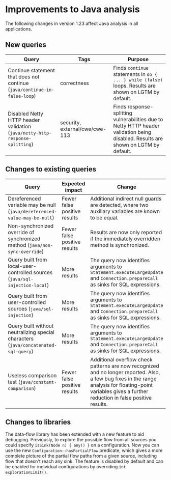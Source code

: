 # Improvements to Java analysis

The following changes in version 1.23 affect Java analysis in all applications.

## New queries

| **Query**                   | **Tags**  | **Purpose**                                                        |
|-----------------------------|-----------|--------------------------------------------------------------------|
| Continue statement that does not continue (`java/continue-in-false-loop`) | correctness | Finds `continue` statements in `do { ... } while (false)` loops. Results are shown on LGTM by default. |
| Disabled Netty HTTP header validation (`java/netty-http-response-splitting`) | security, external/cwe/cwe-113 | Finds response-splitting vulnerabilities due to Netty HTTP header validation being disabled. Results are shown on LGTM by default. |

## Changes to existing queries

| **Query**                    | **Expected impact**    | **Change**                        |
|------------------------------|------------------------|-----------------------------------|
| Dereferenced variable may be null (`java/dereferenced-value-may-be-null`) | Fewer false positive results | Additional indirect null guards are detected, where two auxiliary variables are known to be equal. |
| Non-synchronized override of synchronized method (`java/non-sync-override`) | Fewer false positive results | Results are now only reported if the immediately overridden method is synchronized. |
| Query built from local-user-controlled sources (`java/sql-injection-local`) | More results | The query now identifies arguments to `Statement.executeLargeUpdate` and `Connection.prepareCall` as sinks for SQL expressions. |
| Query built from user-controlled sources (`java/sql-injection`) | More results | The query now identifies arguments to `Statement.executeLargeUpdate` and `Connection.prepareCall` as sinks for SQL expressions. |
| Query built without neutralizing special characters (`java/concatenated-sql-query`) | More results | The query now identifies arguments to `Statement.executeLargeUpdate` and `Connection.prepareCall` as sinks for SQL expressions. |
| Useless comparison test (`java/constant-comparison`) | Fewer false positive results | Additional overflow check patterns are now recognized and no longer reported. Also, a few bug fixes in the range analysis for floating-point variables gives a further reduction in false positive results. |

## Changes to libraries

The data-flow library has been extended with a new feature to aid debugging. 
Previously, to explore the possible flow from all sources you could specify `isSink(Node n) { any() }` on a configuration. 
Now you can use the new `Configuration::hasPartialFlow` predicate, 
which gives a more complete picture of the partial flow paths from a given source, including flow that doesn't reach any sink.
The feature is disabled by default and can be enabled for individual configurations by overriding `int explorationLimit()`.
